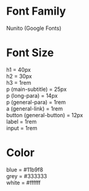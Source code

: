 # Font Family
Nunito (Google Fonts)

# Font Size
h1 = 40px <br>
h2 = 30px <br>
h3 = 1rem <br>
p (main-subtitle) = 25px <br>
p (long-para) = 14px <br>
p (general-para) = 1rem <br>
a (general-link) = 1rem <br>
button (general-button) = 12px <br>
label = 1rem <br>
input = 1rem <br>

# Color
blue = #11b9f8 <br>
grey = #333333 <br>
white = #ffffff <br>